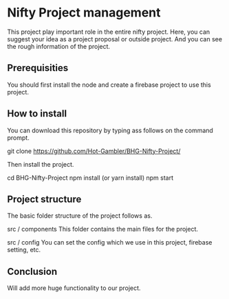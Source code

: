 # Nifty Project management

This project play important role in the entire nifty project.
Here, you can suggest your idea as a project proposal or outside project.
And you can see the rough information of the project. 

## Prerequisities
You should first install the node and create a firebase project to use this project.

## How to install
You can download this repository by typing ass follows on the command prompt.

git clone https://github.com/Hot-Gambler/BHG-Nifty-Project/ 

Then install the project.

cd BHG-Nifty-Project 
npm install (or yarn install)
npm start

## Project structure
The basic folder structure of the project follows as.

src / components
This folder contains the main files for the project.

src / config
You can set the config which we use in this project, firebase setting, etc.

## Conclusion
Will add more huge functionality to our project.
